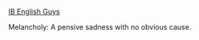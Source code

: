 [IB English Guys](url:https://docs.google.com/document/d/1PU1jIeYxaRrr8hsDfie3A586J_mM1ngtRONJOuF8tr4/edit?tab=t.0)

Melancholy: A pensive sadness with no obvious cause.